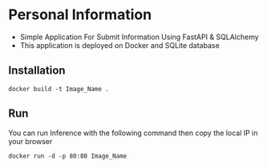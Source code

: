 # Personal Information

- Simple Application For Submit Information Using FastAPI & SQLAlchemy
- This application is deployed on Docker and SQLite database


## Installation


```
docker build -t Image_Name .

```

## Run
You can run  Inference with the following command then copy the local IP in your browser

```
docker run -d -p 80:80 Image_Name
```

      
